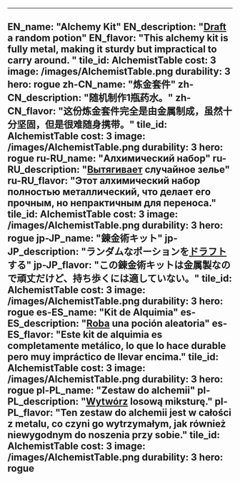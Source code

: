 ---

EN_name: "Alchemy Kit"
EN_description: "<u>Draft</u> a random potion"
EN_flavor: "This alchemy kit is fully metal, making it sturdy but impractical to carry around. "
tile_id: AlchemistTable
cost: 3
image: /images/AlchemistTable.png
durability: 3
hero: rogue
zh-CN_name: "炼金套件"
zh-CN_description: "随机制作1瓶药水。"
zh-CN_flavor: "这份炼金套件完全是由金属制成，虽然十分坚固，但是很难随身携带。"
tile_id: AlchemistTable
cost: 3
image: /images/AlchemistTable.png
durability: 3
hero: rogue
ru-RU_name: "Алхимический набор"
ru-RU_description: "<u>Вытягивает</u> случайное зелье"
ru-RU_flavor: "Этот алхимический набор полностью металлический, что делает его прочным, но непрактичным для переноса."
tile_id: AlchemistTable
cost: 3
image: /images/AlchemistTable.png
durability: 3
hero: rogue
jp-JP_name: "錬金術キット"
jp-JP_description: "ランダムなポーションを<u>ドラフト</u>する"
jp-JP_flavor: "この錬金術キットは金属製なので頑丈だけど、持ち歩くには適していない。"
tile_id: AlchemistTable
cost: 3
image: /images/AlchemistTable.png
durability: 3
hero: rogue
es-ES_name: "Kit de Alquimia"
es-ES_description: "<u>Roba</u> una poción aleatoria"
es-ES_flavor: "Este kit de alquimia es completamente metálico, lo que lo hace durable pero muy impráctico de llevar encima."
tile_id: AlchemistTable
cost: 3
image: /images/AlchemistTable.png
durability: 3
hero: rogue
pl-PL_name: "Zestaw do alchemii"
pl-PL_description: "<u>Wytwórz</u> losową miksturę."
pl-PL_flavor: "Ten zestaw do alchemii jest w całości z metalu, co czyni go wytrzymałym, jak również niewygodnym do noszenia przy sobie."
tile_id: AlchemistTable
cost: 3
image: /images/AlchemistTable.png
durability: 3
hero: rogue
---